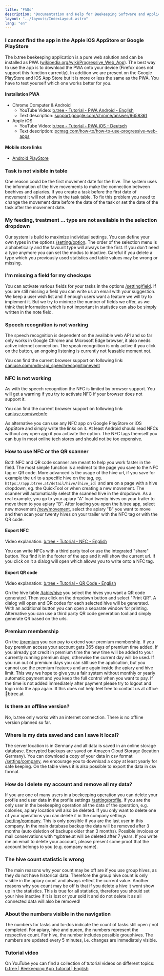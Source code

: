 ```yaml
---
title: "FAQs"
description: "Documentation and Help for Beekeeping Software and Application"
layout: "../layouts/IndexLayout.astro"
lang: "en"
---
```


### I cannot find the app in the Apple iOS AppStore or Google PlayStore

The b.tree beekeeping application is a pure web solution and can be installed as PWA ([wikipedia.org/wiki/Progressive_Web_App](https://en.wikipedia.org/wiki/Progressive_Web_App)). The best way to use the app is to download the PWA onto your device (Firefox does not support this function currently). In addition we are present on the Google PlayStore and iOS App Store but it is more or less the same as the PWA. You have to test yourself which one works better for you.

#### Installation PWA

- Chrome Computer & Android
  - YouTube Video: [b.tree - Tutorial - PWA Android - English](https://youtu.be/Qz_Dt4LRj3M)
  - Text description: [support.google.com/chrome/answer/9658361](https://support.google.com/chrome/answer/9658361)
- Apple iOS
  - YouTube Video: [b.tree - Tutorial - PWA iOS - Deutsch](https://youtu.be/_O5TJDFNtC0)
  - Text description: [pcmag.com/how-to/how-to-use-progressive-web-apps](https://www.pcmag.com/how-to/how-to-use-progressive-web-apps)

#### Mobile store links

- [Android PlayStore](https://play.google.com/store/apps/details?id=com.bnative)
<!-- - [iOS AppStore](https://apps.apple.com/us/app/btree-app-professional-beekeeping-software/id1115267587) -->

### Task is not visible in table

One reason could be the first movement date for the hive. The system uses the information of the hive movements to make the connection between beehives and apiaries. If you create a task before the first date of movement it will not show in the task table. To fix this problem you need to change the movement date before the date of the task or set the date of the task after the movement date.

### My feeding, treatment ... type are not available in the selection dropdown

Our system is build to maximize individual settings. You can define your own types in the options [/setting/option](https://app.btree.at/setting/option/checkup_types). The order of the selection menu is alphabetically and the favourit type will always be the first. If you don't need a type anymore you can set the modus to inactive. Careful if you delete a type which you previously used statistics and table values may be wrong or missing.

### I'm missing a field for my checkups

You can activate various fields for your tasks in the options [/setting/field](https://app.btree.at/setting/field). If you are still missing a field you can write us an email with your suggestion. We keep a user wish list and if enough users want a feature we will try to implement it. But we try to minimze the number of fields we offer, as we think that information which is not important in statistics can also be simply written in the note field.

### Speech recognition is not working

The speech recognition is dependent on the available web API and so far only works in Google Chrome and Microsoft Edge browser, it also needs active internet connection. The speak recognition is only active if you click on the button, an ongoing listening is currently not feasable moment not.

You can find the current browser support on following link: [caniuse.com/mdn-api_speechrecognitionevent](https://caniuse.com/mdn-api_speechrecognitionevent)

### NFC is not working

As with the speech recognition the NFC is limited by browser support. You will get a warning if you try to activate NFC if your browser does not support it.

You can find the current browser support on following link: [caniuse.com/webnfc](https://caniuse.com/webnfc)

As alternative you can use any NFC app on Google PlayStore or iOS AppStore and simply write the links on it. At least Android should read NFCs without any open app if you activate the option. The NFC tags themself you can buy in most online tech stores and should not be too expensive.

### How to use NFC or the QR scanner

Both NFC and QR code scanner are meant to help you work faster in the field. The most simple function is a redirect to the page you save to the NFC tag or QR code. More advanced is the usage of the hive url, if you save for example the url to a specific hive on the tag, eg. `https://app.btree.at/detail/hive/[hive_id]` and are on a page with a hive dropdown, eg. the QuickTool or when creating a new movement. The scanner will automatically select the scanned hive in the dropdown. As a real example, you go to your apiary "A" load twenty hives on your trailer to move them to you apiary "B". After loading you open the b.tree app, select new movement [/new/movement](https://app.btree.at/new/movement), select the apiary "B" you want to move and then scan your twenty hives on your trailer with the NFC tag or with the QR code.

#### Export NFC

Video explanation: [b.tree - Tutorial - NFC - English](https://youtu.be/6gaJMcWiAGA)

You can write NFCs with a third party tool or use the integrated "share" button. You find it in the footer of the app and it will show the current url. If you click on it a dialog will open which allows you to write onto a NFC tag.

#### Export QR code

Video explanation: [b.tree - Tutorial - QR Code - English](https://youtu.be/L1Cv6pYBx9Q)

On the hive table [/table/hive](https://app.btree.at/table/hive) you select the hives you want a QR code generated. Then you click on the dropdown button and select "Print QR". A dialog will open and QR codes for each selected hive will be generated. With an additional button you can open a separate window for printing. Alternative you can use a third party QR code generation tool and simply generate QR based on the urls.

### Premium membership

On the [/premium](https://app.btree.at/premium) you can pay to extend your premium membership. If you buy premium access your account gets 365 days of premium time added. If you already got credit in premium time the new time will be added to your currently running premium days, otherwise the current day will be used. If you run out of premium days you can still use the application, but you cannot use the premium features and are again inside the apiary and hive limit. This way we hope to give you a fair system without monthly or yearly automatic payment and you keep the full control when you want to pay. If the time is not added immediately after payment please try to logout and login into the app again. If this does not help feel free to contact us at office📧btree.at

### Is there an offline version?

No, b.tree only works with an internet connection. There is no offline version planned so far.

### Where is my data saved and can I save it local?

The server location is in Germany and all data is saved in an online storage database. Encrypted backups are saved on Amazon Cloud Storage (location Germany). You can download a copy of your data in csv format [/setting/company](https://app.btree.at/setting/company), we encourage you to download a copy at least yearly for safe keeping. On the table views it is also possible to export the data in csv format.

### How do I delete my account and remove all my data?

If you are one of many users in a beekeeping operation you can delete your profile and user data in the profile settings [/setting/profile](https://app.btree.at/setting/profile). If you are the only user in the beekeeping operation all the data of the operation, e.g. colonies, apiary location will also be deleted. If you only want to delete one of your operations you can delete it in the company settings [/setting/company](https://app.btree.at/setting/company). This is only possible if you are the last user in this company. In the main database backup the data will be removed after 3 months (auto deletion of backups older than 3 months). Possible invoices or mail conservations with \*@btree.at will be deleted after 7 years. If you write me an email to delete your account, please present some proof that the account belongs to you (e.g. company name).

### The hive count statistic is wrong

The main reasons why your count may be off are if you use group hives, as they do not have historical data. Therefore the group hive count is only visible in the apiary count and always reflect the current value. Another reasons why you count may be off is that if you delete a hive it wont show up in the statistics. This is true for all statistics, therefore you should set your hive inactive if it is lost or your sold it and do not delete it as all connected data will also be removed!

### About the numbers visible in the navigation

The numbers for tasks and to-dos indicate the count of tasks still open / not completed. For apiary, hive and queen, the numbers represent the respective count. For hive, the number includes possible grouphives. The numbers are updated every 5 minutes, i.e. changes are immediately visible.

### Tutorial video

On YouTube you can find a collection of tutorial videos on different topics: [b.tree | Beekeeping App Tutorial | English](https://youtube.com/playlist?list=PLtd4fnhQMyZ34CSl0_vc4dMOP3BrVoXYK)
